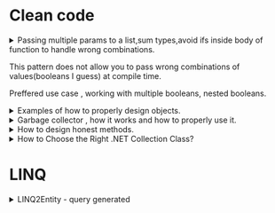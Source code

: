 
# Clean code #
<details>
           <summary>Passing multiple params to a list,sum types,avoid ifs inside body of function to handle wrong combinations.
                      <p>This pattern does not allow you to pass wrong combinations of values(booleans I guess) at compile time.</p>
                      <p>Preffered use case , working with multiple booleans, nested booleans.</p>
           </summary>
           <a href="https://www.dotnetcurry.com/patterns-practices/1520/function-parameters-csharp-anti-pattern">Function parameters in C# and the flattened sum type anti-pattern</a>
</details>

<details>
           <summary>
                    Examples of how to properly design objects.
           </summary>
           <a href="https://www.dotnetcurry.com/patterns-practices/1475/data-objects-csharp-examples">Designing Data Objects in C#: More examples
</a>
</details>
<details>
           <summary>
                    Garbage collector , how it works and how to properly use it.
           </summary>
           <a href="https://www.dotnetcurry.com/csharp/1471/garbage-collection-csharp-dotnet-core">Garbage Collection in C# (.NET Framework and .NET Core)

</a>
</details>
<details>
           <summary>
                    How to design honest methods.
           </summary>
           <a href="https://www.dotnetcurry.com/patterns-practices/1449/pure-impure-methods-csharp">Writing Honest Methods in C#


</a>
</details>

<details>
           <summary>
                   How to Choose the Right .NET Collection Class?
           </summary>
           <a href="https://www.dotnetcurry.com/csharp/1466/csharp-dotnet-collection-class">How to Choose the Right .NET Collection Class?

</a>
</details>

# LINQ #


<details>
           <summary>
                      LINQ2Entity - query generated 
           </summary>
           <a href="https://www.dotnetcurry.com/csharp/1481/linq-query-execution-performance">How does a C# LINQ Query execute and How does this affect Performance?
</a>
</details>


